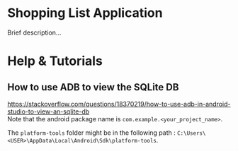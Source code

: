 # Shopping List Application

Brief description...

# Help & Tutorials

## How to use ADB to view the SQLite DB

https://stackoverflow.com/questions/18370219/how-to-use-adb-in-android-studio-to-view-an-sqlite-db  
Note that the android package name is `com.example.<your_project_name>`.

The `platform-tools` folder might be in the following path : `C:\Users\<USER>\AppData\Local\Android\Sdk\platform-tools`.